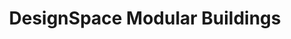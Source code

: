 ---
title: "DesignSpace Modular Buildings"
url: /airway-heights/designspace-modular-buildings/
shop: Allgemein
---